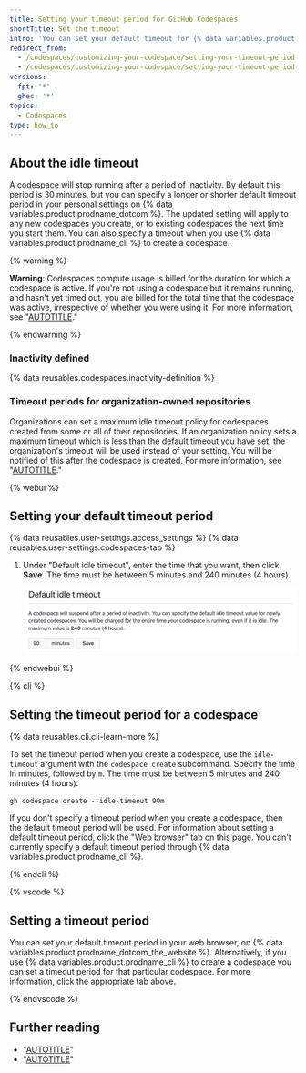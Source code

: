 ```yaml
---
title: Setting your timeout period for GitHub Codespaces
shortTitle: Set the timeout
intro: 'You can set your default timeout for {% data variables.product.prodname_github_codespaces %} in your personal settings page.'
redirect_from:
  - /codespaces/customizing-your-codespace/setting-your-timeout-period-for-codespaces
  - /codespaces/customizing-your-codespace/setting-your-timeout-period-for-github-codespaces
versions:
  fpt: '*'
  ghec: '*'
topics:
  - Codespaces
type: how_to
---
```


## About the idle timeout

A codespace will stop running after a period of inactivity. By default this period is 30 minutes, but you can specify a longer or shorter default timeout period in your personal settings on {% data variables.product.prodname_dotcom %}. The updated setting will apply to any new codespaces you create, or to existing codespaces the next time you start them. You can also specify a timeout when you use {% data variables.product.prodname_cli %} to create a codespace.

{% warning %}

**Warning**: Codespaces compute usage is billed for the duration for which a codespace is active. If you're not using a codespace but it remains running, and hasn't yet timed out, you are billed for the total time that the codespace was active, irrespective of whether you were using it. For more information, see "[AUTOTITLE](/billing/managing-billing-for-github-codespaces/about-billing-for-github-codespaces#codespaces-pricing)."

{% endwarning %}

### Inactivity defined

{% data reusables.codespaces.inactivity-definition %}

### Timeout periods for organization-owned repositories

Organizations can set a maximum idle timeout policy for codespaces created from some or all of their repositories. If an organization policy sets a maximum timeout which is less than the default timeout you have set, the organization's timeout will be used instead of your setting. You will be notified of this after the codespace is created. For more information, see "[AUTOTITLE](/codespaces/managing-codespaces-for-your-organization/restricting-the-idle-timeout-period)."

{% webui %}

## Setting your default timeout period

{% data reusables.user-settings.access_settings %}
{% data reusables.user-settings.codespaces-tab %}
1. Under "Default idle timeout", enter the time that you want, then click **Save**. The time must be between 5 minutes and 240 minutes (4 hours).

   ![Screenshot of the "Default idle timeout" section of the {% data variables.product.prodname_codespaces %} settings, with "90 minutes" entered.](/assets/images/help/codespaces/setting-default-timeout.png)

{% endwebui %}

{% cli %}

## Setting the timeout period for a codespace

{% data reusables.cli.cli-learn-more %}

To set the timeout period when you create a codespace, use the `idle-timeout` argument with the `codespace create` subcommand. Specify the time in minutes, followed by `m`. The time must be between 5 minutes and 240 minutes (4 hours).

```shell
gh codespace create --idle-timeout 90m
```

If you don't specify a timeout period when you create a codespace, then the default timeout period will be used. For information about setting a default timeout period, click the "Web browser" tab on this page. You can't currently specify a default timeout period through {% data variables.product.prodname_cli %}.

{% endcli %}

{% vscode %}

## Setting a timeout period

You can set your default timeout period in your web browser, on {% data variables.product.prodname_dotcom_the_website %}. Alternatively, if you use {% data variables.product.prodname_cli %} to create a codespace you can set a timeout period for that particular codespace. For more information, click the appropriate tab above.

{% endvscode %}

## Further reading

* "[AUTOTITLE](/codespaces/customizing-your-codespace)"
* "[AUTOTITLE](/codespaces/managing-your-codespaces)"

